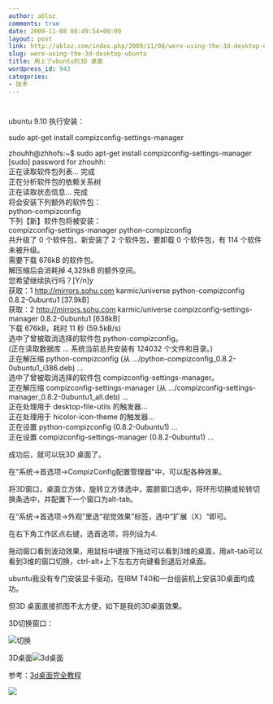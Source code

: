 ```yaml
---
author: abloz
comments: true
date: 2009-11-08 08:49:54+00:00
layout: post
link: http://abloz.com/index.php/2009/11/08/were-using-the-3d-desktop-ubuntu/
slug: were-using-the-3d-desktop-ubuntu
title: 用上了ubuntu的3D 桌面
wordpress_id: 943
categories:
- 技术
---
```


#  					 				

				

 					  					  					

ubuntu 9.10 执行安装：

 

sudo apt-get install compizconfig-settings-manager

zhouhh@zhhofs:~$ sudo apt-get install compizconfig-settings-manager  
[sudo] password for zhouhh:   
正在读取软件包列表... 完成  
正在分析软件包的依赖关系树   
正在读取状态信息... 完成   
将会安装下列额外的软件包：  
python-compizconfig  
下列【新】软件包将被安装：  
compizconfig-settings-manager python-compizconfig  
共升级了 0 个软件包，新安装了 2 个软件包，要卸载 0 个软件包，有 114 个软件未被升级。  
需要下载 676kB 的软件包。  
解压缩后会消耗掉 4,329kB 的额外空间。  
您希望继续执行吗？[Y/n]y  
获取：1 http://mirrors.sohu.com karmic/universe python-compizconfig 0.8.2-0ubuntu1 [37.9kB]  
获取：2 http://mirrors.sohu.com karmic/universe compizconfig-settings-manager 0.8.2-0ubuntu1 [638kB]  
下载 676kB，耗时 11 秒 (59.5kB/s)   
选中了曾被取消选择的软件包 python-compizconfig。  
(正在读取数据库 ... 系统当前总共安装有 124032 个文件和目录。)  
正在解压缩 python-compizconfig (从 .../python-compizconfig_0.8.2-0ubuntu1_i386.deb) ...  
选中了曾被取消选择的软件包 compizconfig-settings-manager。  
正在解压缩 compizconfig-settings-manager (从 .../compizconfig-settings-manager_0.8.2-0ubuntu1_all.deb) ...  
正在处理用于 desktop-file-utils 的触发器...  
正在处理用于 hicolor-icon-theme 的触发器...  
正在设置 python-compizconfig (0.8.2-0ubuntu1) ...  
正在设置 compizconfig-settings-manager (0.8.2-0ubuntu1) ...  


成功后，就可以玩3D 桌面了。

 

在“系统->首选项->CompizConfig配置管理器"中，可以配各种效果。

将3D窗口，桌面立方体，旋转立方体选中，震颤窗口选中，将环形切换或轮转切换条选中，并配置下一个窗口为alt-tab。

 

在“系统->首选项->外观”里选“视觉效果”标签，选中“扩展（X）“即可。

 

在右下角工作区点右键，选首选项，将列设为4.

 

拖动窗口看到波动效果，用鼠标中键按下拖动可以看到3维的桌面，用alt-tab可以看到3维的窗口切换，ctrl-alt+上下左右方向键看到退后对桌面。

 

ubuntu我没有专门安装显卡驱动，在IBM T40和一台组装机上安装3D桌面均成功。

 

但3D 桌面直接抓图不太方便，如下是我的3D桌面效果。

 

3D切换窗口：

![切换](http://p.blog.csdn.net/images/p_blog_csdn_net/ablo_zhou/EntryImages/20091109/Screenshot-1.png)

 

3D桌面![3d桌面](http://p.blog.csdn.net/images/p_blog_csdn_net/ablo_zhou/EntryImages/20091109/Screenshot-2.png)

 

参考：[3d桌面完全教程](http://forum.ubuntu.org.cn/viewtopic.php?f=94&t=140531)

  


  
  


![](http://img.zemanta.com/pixy.gif?x-id=7d239347-3a36-850f-95aa-1896bad66a44)
